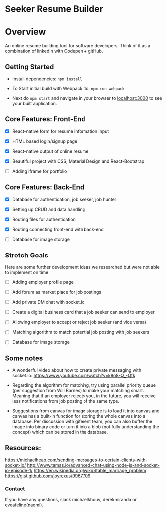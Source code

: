 # Seeker Resume Builder

# Overview

An online resume building tool for software developers. Think of it as a combination of linkedIn with Codepen + gitHub.

## Getting Started
- Install dependencies: `npm install`

- To Start initial build with Webpack do: `npm run webpack`

- Next do `npm start` and navigate in your browser to [localhost:3000](http://localhost:3000/) to see your built application.

## Core Features: Front-End

- [x] React-native form for resume information input

- [x] HTML based login/signup page

- [x] React-native output of online resume

- [x] Beautiful project with CSS, Material Design and React-Bootstrap

- [ ] Adding iframe for portfolio

## Core Features: Back-End

- [x] Database for authentication, job seeker, job hunter

- [x] Setting up CRUD and data handling

- [x] Routing files for authentication

- [x] Routing connecting front-end with back-end

- [ ] Database for image storage

## Stretch Goals

Here are some further development ideas we researched but were not able to implement on time.

- [ ] Adding employer profile page

- [ ] Add forum as market place for job postings

- [ ] Add private DM chat with socket.io

- [ ] Create a digital business card that a job seeker can send to employer

- [ ] Allowing employer to accept or reject job seeker (and vice versa)

- [ ] Matching algorithm to match potential job posting with job seekers

- [ ] Database for image storage

## Some notes

- A wonderful video about how to create private messaging with socket.io: https://www.youtube.com/watch?v=k8o8-Q_-Qfk

- Regarding the algorithm for matching, try using parallel priority queue (per suggestion from Will Barnes) to make your matching smart. Meaning that if an employer rejects you, in the future, you will receive less notifications from job posting of the same type.

- Suggestions from canvas for image storage is to load it into canvas and canvas has a built-in function for storing the whole canvas into a database. Per discussion with giferent team, you can also buffer the image into binary code or turn it into a blob (not fully understanding the concept) which can be stored in the database.

## Resources:

https://michaelheap.com/sending-messages-to-certain-clients-with-socket-io/
http://www.tamas.io/advanced-chat-using-node-js-and-socket-io-episode-1/
https://en.wikipedia.org/wiki/Stable_marriage_problem
https://gist.github.com/joyrexus/9967709

### Contact
If you have any questions, slack michaelkhouv, derekmiranda or eveafeline(naomi).
